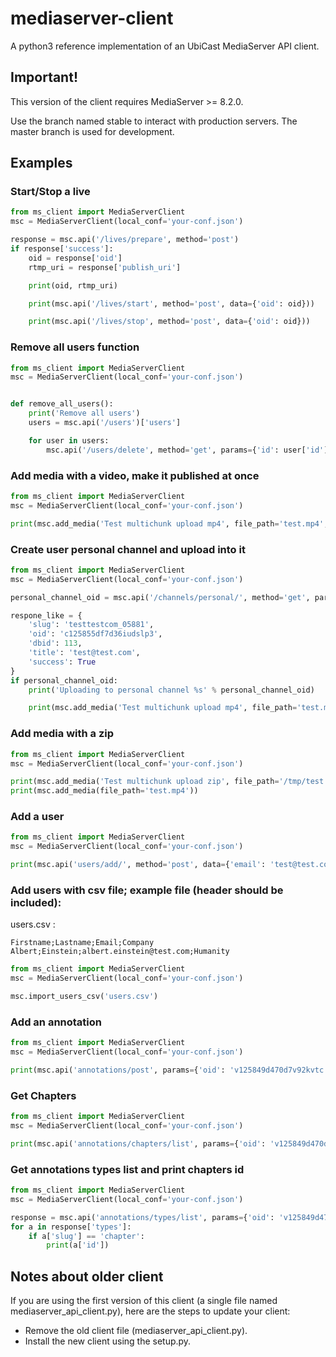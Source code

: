 # mediaserver-client

A python3 reference implementation of an UbiCast MediaServer API client.

## Important!

This version of the client requires MediaServer >= 8.2.0.

Use the branch named stable to interact with production servers. The master branch is used for development.

## Examples

### Start/Stop a live

``` python
from ms_client import MediaServerClient
msc = MediaServerClient(local_conf='your-conf.json')

response = msc.api('/lives/prepare', method='post')
if response['success']:
    oid = response['oid']
    rtmp_uri = response['publish_uri']

    print(oid, rtmp_uri)

    print(msc.api('/lives/start', method='post', data={'oid': oid}))

    print(msc.api('/lives/stop', method='post', data={'oid': oid}))
```

### Remove all users function

``` python
from ms_client import MediaServerClient
msc = MediaServerClient(local_conf='your-conf.json')


def remove_all_users():
    print('Remove all users')
    users = msc.api('/users')['users']

    for user in users:
        msc.api('/users/delete', method='get', params={'id': user['id']})
```

### Add media with a video, make it published at once

``` python
from ms_client import MediaServerClient
msc = MediaServerClient(local_conf='your-conf.json')

print(msc.add_media('Test multichunk upload mp4', file_path='test.mp4', validated='yes', speaker_email='user@domain.com'))
```

### Create user personal channel and upload into it

``` python
from ms_client import MediaServerClient
msc = MediaServerClient(local_conf='your-conf.json')

personal_channel_oid = msc.api('/channels/personal/', method='get', params={'email': 'test@test.com'}).get('oid')

respone_like = {
    'slug': 'testtestcom_05881',
    'oid': 'c125855df7d36iudslp3',
    'dbid': 113,
    'title': 'test@test.com',
    'success': True
}
if personal_channel_oid:
    print('Uploading to personal channel %s' % personal_channel_oid)

    print(msc.add_media('Test multichunk upload mp4', file_path='test.mp4', validated='yes', speaker_email='user@domain.com', channel=personal_channel_oid))
```

### Add media with a zip

``` python
from ms_client import MediaServerClient
msc = MediaServerClient(local_conf='your-conf.json')

print(msc.add_media('Test multichunk upload zip', file_path='/tmp/test.zip'))
print(msc.add_media(file_path='test.mp4'))
```

### Add a user

``` python
from ms_client import MediaServerClient
msc = MediaServerClient(local_conf='your-conf.json')

print(msc.api('users/add/', method='post', data={'email': 'test@test.com'}))
```

### Add users with csv file; example file (header should be included):

users.csv :

``` csv
Firstname;Lastname;Email;Company
Albert;Einstein;albert.einstein@test.com;Humanity
```

``` python
from ms_client import MediaServerClient
msc = MediaServerClient(local_conf='your-conf.json')

msc.import_users_csv('users.csv')
```

### Add an annotation

``` python
from ms_client import MediaServerClient
msc = MediaServerClient(local_conf='your-conf.json')

print(msc.api('annotations/post', params={'oid': 'v125849d470d7v92kvtc', 'time': 1000}))
```

### Get Chapters

``` python
from ms_client import MediaServerClient
msc = MediaServerClient(local_conf='your-conf.json')

print(msc.api('annotations/chapters/list', params={'oid': 'v125849d470d7v92kvtc'}))
```

### Get annotations types list and print chapters id

``` python
from ms_client import MediaServerClient
msc = MediaServerClient(local_conf='your-conf.json')

response = msc.api('annotations/types/list', params={'oid': 'v125849d470d7v92kvtc'})
for a in response['types']:
    if a['slug'] == 'chapter':
        print(a['id'])
```

## Notes about older client

If you are using the first version of this client (a single file named mediaserver_api_client.py), here are the steps to update your client:

* Remove the old client file (mediaserver_api_client.py).
* Install the new client using the setup.py.
